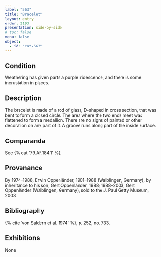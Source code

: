 ```yaml
---
label: "563"
title: "Bracelet"
layout: entry
order: 2193
presentation: side-by-side
# toc: false
menu: false
object:
  - id: "cat-563"
---
```


## Condition

Weathering has given parts a purple iridescence, and there is some incrustation in places.

## Description

The bracelet is made of a rod of glass, D-shaped in cross section, that was bent to form a closed circle. The area where the two ends meet was flattened to form a medallion. There are no signs of painted or other decoration on any part of it. A groove runs along part of the inside surface.

## Comparanda

See {% cat '79.AF.184.1' %}.

## Provenance

By 1974–1988, Erwin Oppenländer, 1901–1988 (Waiblingen, Germany), by inheritance to his son, Gert Oppenländer, 1988; 1988–2003, Gert Oppenländer (Waiblingen, Germany), sold to the J. Paul Getty Museum, 2003

## Bibliography

{% cite 'von Saldern et al. 1974' %}, p. 252, no. 733.

## Exhibitions

None